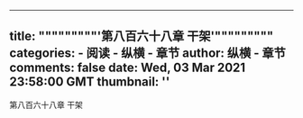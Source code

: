 
---
title: """""""""'第八百六十八章 干架'"""""""""
categories: 
    - 阅读
    - 纵横 - 章节
author: 纵横 - 章节
comments: false
date: Wed, 03 Mar 2021 23:58:00 GMT
thumbnail: ''
---

<div>   
第八百六十八章 干架  
</div>
            
